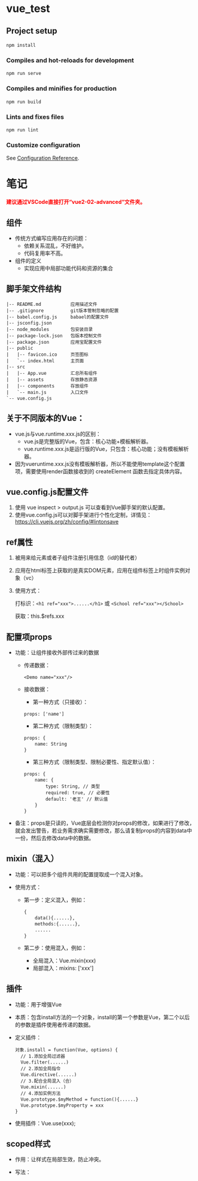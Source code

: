 # vue_test

## Project setup
```
npm install
```

### Compiles and hot-reloads for development
```
npm run serve
```

### Compiles and minifies for production
```
npm run build
```

### Lints and fixes files
```
npm run lint
```

### Customize configuration
See [Configuration Reference](https://cli.vuejs.org/config/).



# 笔记

<span style="color:red;font-weight:bold;">建议通过VSCode直接打开“vue2-02-advanced“文件夹。</span>

## 组件

- 传统方式编写应用存在的问题：
  - 依赖关系混乱，不好维护。
  - 代码复用率不高。
- 组件的定义
  - 实现应用中局部功能代码和资源的集合

## 脚手架文件结构

```shell
|-- README.md			应用描述文件
|-- .gitignore			git版本管制忽略的配置
|-- babel.config.js		babael的配置文件
|-- jsconfig.json		
|-- node_modules		包安装目录
|-- package-lock.json	包版本控制文件
|-- package.json		应用宝配置文件
|-- public
|   |-- favicon.ico		页签图标
|   `-- index.html		主页面
|-- src
|   |-- App.vue			汇总所有组件
|   |-- assets			存放静态资源
|   |-- components		存放组件
|   `-- main.js			入口文件
`-- vue.config.js
```



## 关于不同版本的Vue：

- vue.js与vue.runtime.xxx.js的区别：
  - vue.js是完整版的Vue，包含：核心功能+模板解析器。
  - vue.runtime.xxx.js是运行版的Vue，只包含：核心功能；没有模板解析器。
- 因为vueruntime.xxx.js没有模板解析器，所以不能使用template这个配置项，需要使用render函数接收到的 createElement 函数去指定具体内容。



## vue.config.js配置文件

1. 使用 vue inspect > output.js 可以查看到Vue脚手架的默认配置。
2. 使用vue.config.js可以对脚手架进行个性化定制，详情见：https://cli.vuejs.org/zh/config/#lintonsave

## ref属性

1. 被用来给元素或者子组件注册引用信息（id的替代者）

2. 应用在html标签上获取的是真实DOM元素，应用在组件标签上时组件实例对象（vc）

3. 使用方式：

   打标识：`<h1 ref="xxx">......</h1>` 或 `<School ref="xxx"></School>`

   获取：this.$refs.xxx

## 配置项props

- 功能：让组件接收外部传过来的数据

  - 传递数据：

    ```vue
    <Demo name="xxx"/>
    ```

  - 接收数据：

    - 第一种方式（只接收）：

    ```vue
    props: ['name']
    ```

    - 第二种方式（限制类型）：

    ```vue
    props: {
    	name: String
    }
    ```

    - 第三种方式（限制类型、限制必要性、指定默认值）：

    ```shell
    props: {
    	name: {
    		type: String, // 类型
    		required: true, // 必要性
    		default: '老王' // 默认值
    	}
    }
    ```

- 备注：props是只读的，Vue底层会检测你对props的修改，如果进行了修改，就会发出警告，若业务需求确实需要修改，那么请复制props的内容到data中一份，然后去修改data中的数据。

## mixin（混入）

- 功能：可以把多个组件共用的配置提取成一个混入对象。

- 使用方式：

  - 第一步：定义混入，例如：

    ```vue
    {
    	data(){......},
    	methods:{......},
    	......
    }
    ```

  - 第二步：使用混入，例如：

    - 全局混入：Vue.mixin(xxx)
    - 局部混入：mixins: ['xxx']



## 插件

- 功能：用于增强Vue

- 本质：包含install方法的一个对象，install的第一个参数是Vue，第二个以后的参数是插件使用者传递的数据。

- 定义插件：

  ```vue
  对象.install = function(Vue, options) {
  	// 1.添加全局过滤器
  	Vue.filter(......)
  	// 2.添加全局指令
  	Vue.directive(......)
  	// 3.配合全局混入（合）
  	Vue.mixin(......)
  	// 4.添加实例方法
  	Vue.prototype.$myMethod = function(){......}
  	Vue.prototype.$myProperty = xxx
  }
  ```

- 使用插件：Vue.use(xxx);



## scoped样式

- 作用：让样式在局部生效，防止冲突。

- 写法：

  <style scoped>

## 总结TodoList案例

- 组件化编码流程：
  - 拆分静态组件：组件要按照功能点拆分，命名不要与html元素冲突。
  - 实现动态组件：考虑好数据的存放位置，数据是一个组件在用，还是一些组件在用：
    - 一个组件在用：放在组件自身即可。
    - 一些组件在用：放在他们共同的父组件上（<span style="color:red">状态提升</span>）
  - 实现交互：从绑定事件开始。
- props适用于：
  - 父组件==>子组件通信。
  - 子组件==>父组件通信（要求父先给子一个函数）
- 使用v-model时要切记：v-model绑定的值不能是props传过来的值，因为props是不可以修改的！
- props穿过来的若是对象类型的值，修改对象中的属性时Vue不会报错，但不推荐这样做。



## webStorage

- 存储内容大小一般支持5MB左右（不同浏览器可能还不一样）
- 浏览器端通过window.sessionStorage和window.localStorage属性来实现本地存储机制。
- 相关API：
  - xxxStorage.setItem('key', 'value');
    - 该方法接受一个键和值作为参数，会把键值对添加到存储中，如果键名存在，则更新其对应的值。
  - xxxStorage.getItem('person');
    - 该方法接受一个键名作为参数，返回键名对应的值。
  - xxxStorage.removeItem('key')
    - 该方法接受一个键名作为参数，并把该键名从存储中删除。
  - xxxStorage.clear()
    - 该方法会清空存储中的所有数据。
- 备注：
  - sessionStorage存储的内容会随着浏览器窗口关闭而消失。
  - localStorage存储的内容，需要手动清除才会消失。
  - xxxStorage.getItem(xxx)，如果xxx对应的value获取不到，那么getItem的返回值是null。
  - JSON.parse(null)的结果依然是null.



## 组件的自定义事件

- 一种组件间通信的方式，适用于<span style="color:red;font-weight:bold;">子组件==>父组件</span>

- 使用场景：A是父组件，B是子组件，B想给A传数据，那么就要在A中给B绑定自定义事件（<span style="color:red;font-weight:bold;">事件的回调在A中</span>）。

- 绑定自定义事件：

  - 第一种方式，在父组件中：

    ```vue
    <Demo @atguigu="test"/> 
    // 或者
    <Demo v-on:atguigu="test"/>
    ```

  - 第二种方式，在父组件中：

    ```vue
    <Demo ref="demo"/>
    ......
    mounted() {
    	this.$refs.xxx.$on('atguigu', this.test);
    }
    ```

  - 若想让自定义事件只能触发一次，可以使用`once`修饰符，或`$once`方法。

- 触发自定义事件：`this.$emit('atguigu',数据)`。

- 解绑自定义事件：`this.$off('atguigu')`。

- 组件上也可以绑定原生DOM事件，需要使用`native`修饰符。

- 注意：通过`this.$refs.xxx.$on('atguigu',回调)`绑定自定义事件时，回调<span style="color:red;font-weight:bold;">要么配置在methods中，要么用箭头函数</span>，否则this指向会出问题！！！



## 全局事件总线（GlobalEventBus）

- 一种组件间通信的方式，适用于<span style="color:red;font-weight:bold;">任意组件间通信</span>。

- 安装全局事件总线：

  ```js
  new Vue({
  	......
      beforeCreate() {
  		Vue.prototype.$bus = this; // 安装全局事件总线，￥bus就是当前应用的vm
  	},
      ......
  })
  ```

- 使用全局事件总线：

  - 接收数据：A组件想接收数据，则在A组件中给$bus绑定自定义事件<span style="color:red;font-weight:bold;">回调留在A组件自身</span>。

    ```js
    methods(){
        demo(data){......}
    }
    ......
    mounted(){
        this.$bus.$on('xxx', this.dmeo);
    }
    ```

  - 提供数据：`this.$but.$emit('xxx', 数据)`

- 最好在beforeDestroy钩子中，用$off去解绑<span style="color:red;font-weight:bold;">当前组件所用到的</span>事件。



## 消息订阅与发布

- 一种组件间通信的方式，适用于<span style="color:red;font-weight:bold;">任意组件间通信</span>。

- 使用步骤：

  - 安装pubsub：`npm i pubsub-js`

  - 引入：`import pubsub from 'pubsub-js'`

  - 接收数据：A组件想接收数据，则在A组件中订阅消息，订阅的<span style="color:red;font-weight:bold;">回调留在A组件自身</span>。

    ```js
    methods(){
        demo(data){......}
    }
    ......
    mounted(){
        this.pid = pubsub.subscribe('xxx', this.demo); // 订阅消息
    }
    ```

  - 提供数据：`pubsub.subscribe('xxx', 数据);`

  - 最好在beforeDestroy钩子中，用`pubsub.unsubscribe(this.pid)`去<span style="color:red;font-weight:bold;">取消订阅</span>。

## nextTick

- 语法：`this.$nextTick(回调函数)`
- 作用：在下一次DOM更新结束后执行其指定的回调。
- 什么时候用：当改变数据后，要基于更新后的新DOM进行某些操作时，要在nextTick所指定的回调函数中执行。



## Vue封装的过度与动画

- 作用：在插入、更新或移除DOM元素时，在合适的时候给元素添加样式类名。
- 图示：

![image-20231022110154447](images/image-20231022110154447.png)

- 写法：

  - 准备好样式：

    - 元素进入的样式：
      1. v-enter：进入的起点
      2. v-enter-active：进入过程中
      3. v-enter-to：进入的终点
    - 元素离开的样式：
      1. v-leave：离开的起点
      2. v-leave-active：离开过程中
      3. v-leave-to：离开的重点

  - 使用`<transition>`包裹要过度的元素，并配置name属性：

    ```vue
    <transition name="hello">
    	<h1 v-show="isShow">
            你好啊！
        </h1>
    </transition>
    ```

  - 备注：若有多个元素需要过度，则需要使用：`<transition-group>`，且每个元素都要指定`key`值。

- 利用三方动画库

  - https://animate.style/

  - 安装

    ```shell
    npm i animate.css
    ```

  - 引入

    ```js
    import "animate.css";
    ```

  - 示例

    ```vue
    <transition-group
      name="animate__animated animate__bounce"
      appear
      enter-active-class="animate__swing"
      leave-active-class="animate__backOutUp"
    >
      <h1 v-show="isShow" key="1">你好啊！</h1>
      <h1 v-show="!isShow" key="2">尚硅谷！</h1>
    </transition-group>
    ```


## Vue脚手架配置代理

本示例用到的后端服务是`test_proxy_server`，执行`node server1`和`node server2`即可。

- 方法一

  - 在vue.config.js中添加如下配置：

  ```js
  // 开启代理服务器（方式一）
  devServer: {
      proxy: 'http://localhost:5000'
  },
  ```

  - 说明：
    - 优点：配置简单，请求资源时直接发给前端（8080）即可。
    - 缺点：不能配置多个代理，不能灵活的控制请求是否走代理。
    - 工作方式：若按照上述配置代理，当请求了前端不存在的资源时，那么该请求会转发给服务器（优先匹配前端资源）。

- 方法二

  - 编写vue.config.js配置具体代理规则

    ```js
    // 开启代理服务器（方式二）
    devServer: {
        proxy: {
          '/api': {
            target: 'http://localhost:5000', // 代理目标的基础路径
            pathRewrite: { '^/api': '' }
            // ws: true, // 用于支持websocket
            // changeOrigin: true // 用于控制请求头中的host值
          },
          '/demo': {
            target: 'http://localhost:5001', // 代理目标的基础路径
            pathRewrite: { '^/demo': '' }
            // ws: true, // 用于支持websocket
            // changeOrigin: true // 用于控制请求头中的host值
          },
        }
    }
    ```

  - 说明：

    - 优点：可以配置多个代理，且可以灵活的控制请求是否走代理。
    - 缺点：配置略微繁琐，请求资源时必须加前缀。

## 插槽

- 作用：让父组件可以向子组件指定位置插入html结构，也是一种组件间通信的方式，适用于<span style="color:red;font-weight:bold;">父组件==>子组件</span>

- 分类：默认插槽、具名插槽、作用域插

- 使用方式：

  1. 默认插槽：

     ```vue
     父组件中：
     <Category>
     	<div>
             html结构1
         </div>
     </Category>
     子组件中：
     <template>
     	<div>
             <!-- 定义插槽 -->
             <slot>插槽默认内容......</slot>
         </div>
     </template>
     ```

  2. 具名插槽

     ```vue
     父组件中：
     <Category>
     	<template slot="center">
         	<div>
                 html结构1
             </div>
         </template>
     	<template v-slot:footer>
         	<div>
                 html结构2
             </div>
         </template>
     </Category>
     子组件中：
     <template>
     	<div>
             <!-- 定义插槽 -->
             <slot name="center">插槽默认内容......</slot>
             <slot name="footer">插槽默认内容......</slot>
         </div>
     </template>
     ```

  3. 作用域插槽：

     1. 理解：<span style="color:red;font-weight:bold;">数据在组件的自身上，但根据数据生成的结构需要组件的使用者来决定。</span>（games数据在Category组件中，但使用数据所遍历出来的结构由App组件决定）

     2. 具体编码：

        ```vue
        父组件中：
        <Category>
            <template scope="scopeData">
            	<!-- 生成的是ul列表 -->
        		<ul>
        			<li v-for="(item, idx) in scopeData.games" :key="idx">
                    	{{ item }}
                	</li>
                </ul>
            </template>
            <template slot-scope="scopeData">
            	<!-- 生成的是h4标题 -->
                <h4 v-for="(item, idx) in scopeData.games" :key="idx">
                    {{ item }}
                </h4>
            </template>
        </Category>
        子组件中：
        <template>
        	<div>
                <slot :games="games"></slot>
            </div>
        </template>
        <script>
        	export default {
                name: 'Category',
                props: ['title'],
                // 数据在子组件自身
                data() {
                    return {
                        games: ["红色警戒", "穿越火线", "劲舞团", "超级玛丽"],
                    }
                }
            }
        </script>
        ```


## Vuex

### Vuex是什么？

1. 概念：专门在Vue中实现集中式状态（数据）管理的一个Vue插件，对Vue应用中多个组件的共享状态进行集中式的管理（读/写），也是一种组件间通信的方式，且适用于任意组件间通信。
2. Github地址： https://github.com/vuejs/vuex

- 安装

```shell
npm i vuex@3
```

### 什么时候使用Vuex

1. 多个组件依赖于同一状态
2. 来自不同组件的行为需要变更同一状态

### 搭建Vuex环境

1. 创建文件：`src/store/index.js`

```js
// 该文件用于创建Vuex中最为核心的store

// 引入Vue
import Vue from 'vue'
// 引入Vuex
import Vuex from 'vuex'
// 使用插件
Vue.use(Vuex)

// 准备actions——用于响应组件中的动作
const actions = {}
// 准备mutations——用于操作数据(state)
const mutations = {}
// 准备state——用于存储数据
const state = {}

// 创建并暴露store
export default new Vuex.Store({
  actions: actions,
  mutations,
  state,
});
```

2. 在`main.js`中创建vm时传入`store`配置项

````js
......
// 引入store
import store from './store'
......

// 创建vm
new Vue({
    el: '#app',
    render: h=> h(App),
    store
})
````

### 基本使用

1. 初始化数据`state`、配置`actions`、配置`mutations`、操作文件`store.js`

```js
// 该文件用于创建Vuex中最为核心的store

// 引入Vue
import Vue from 'vue'
// 引入Vuex
import Vuex from 'vuex'
// 使用插件
Vue.use(Vuex)

// 准备actions——用于响应组件中的动作
const actions = {
  jia: function (context, value) {
    console.log('actions->jia被调用了');
    context.commit('JIA', value);
  },
}
// 准备mutations——用于操作数据(state)
const mutations = {
  JIA: function (mutations, value) {
    console.log('actions->JIA被调用了');
    state.sum += value;
  }
}
// 准备state——用于存储数据
const state = {
  sum: 0, // 当前的和
}

// 创建并暴露store
export default new Vuex.Store({
  actions: actions,
  mutations,
  state,
});
```

2. 组件中读取Vuex中的数据：`$store.state.sum`
3. 组件中修改Vuex中的数据：`$store.dispatch('action中的方法名', 数据)`或者`$store.commit('mutations中的方法名','数据')`

> 备注：若没有网络请求或其他业务逻辑，组件中也可以越过actions，即不写`dispatch`，直接编写`commit`。

### getters的使用

1. 概念：当state中的数据需要经过加工后再使用时，可以使用getters加工。
2. 在`store.js`中追加`getters`配置

```js
......
const getters = {
    bigSum(state) {
        return state.sum * 10;
    }
}
// 创建并暴露store
export default new Vuex.Store({
    ......,
    getters
})
```

3. 组件中读取数据：`$store.getters.bigSum`

### 四个map方法的使用

1. mapState方法：用于帮助我们映射`state`中的数据为计算属性。

```js
computed: {
    // 借助mapState生成计算属性，从state中读取数据。（对象写法）
    ...mapState({ sum: "sum", school: "school", subject: "subject" }),
    // 借助mapState生成计算属性，从state中读取数据。（数组写法）
	...mapState(["sum", "school", "subject"]),
}
```

2. mapGetters方法：用于帮助我们映射`getters`中的数据为计算属性

```js
computed: {
    // 借助mapGetters生成计算属性，从getters中读取数据。（对象写法）
    ...mapGetters({ bigSum: "bigSum" }),
    // 借助mapGetters生成计算属性，从getters中读取数据。（数组写法）
    ...mapGetters(["bigSum"]),
}
```

3. mapActions方法：用于帮助我们生成与`actions`对话的方法，即：包含`$store.dispatch(xxx)`的函数

```js
methods: {
    // 借助mapActions生成对应的方法，方法中会调用dispatch方法去联系actions。（对象写法）
    ...mapActions({ incrementOdd: "jiaOdd", incrementWait: "jiaWait" }),
	// 借助mapActions生成对应的方法，方法中会调用dispatch方法去联系actions。（数组写法）
    ...mapActions(["jiaOdd", "jiaWait"]),
}
```

4. mapMutations方法：用于帮助我们生成与`mutatioins`对话的方法，即：包含`$store.commit(xxx)`的函数

```js
methods: {
    // 借助mapMutations生成对应的方法，方法中会调用commit方法去联系mutations。（对象写法）
    ...mapMutations({ increment: "JIA", decrement: "JIAN" }),
    // 借助mapMutations生成对应的方法，方法中会调用commit方法去联系mutations。（数组写法）
    ...mapMutations(["JIA", "JIAN"]),
}
```

> 备注：mapActions与mapMutations使用时，若需要传递参数需要：在模板中绑定事件时传递参数，否则参数是事件对象。

### 模块化+命名空间

1. 目的：让代码更好维护，让多种数据分类更加明确。
2. 修改`store.js`

```js
const countAbout = {
    namespaced: true, // 开启命名空间
    state: {},
    mutations: {},
    actions: {},
    getters: {}
}
              
const personAbout = {
    namespaced: true, // 开启命名空间
    state: {},
    mutations: {},
    actions: {},
    getters: {}              
}

const store = new Vuex.Store({
	modules: {
		countAbout: countAbout,
		personAbout
	}
})
```

3. 开启命名空间后，组件中读取state数据：

```javascript
// 方式一：自己直接读取
this.$store.state.personAbout.list
// 方式二：借助mapState读取
...mapState('countAbout', ['sum', 'school', 'subject'])
```

4. 开启命名空间后，组件中读取getters数据：

```js
// 方式一：自己直接读取
this.$store.getters['personAbout/firstPersonName']
// 方式二：借助mapGetters读取
...mapGetters('countAbout', ['bigSum'])
```

5. 开启命名空间后，组件中调用dispatch

```js
// 方式一：自己直接dispatch
this.$store.dispatch('personAbout/addPersonWang', person)
// 方式二：借助mapActions
...mapActions('countAbout', {incrementOdd:'jiaOdd', incrementWait:'jiaWait'})
```

6. 开启命名空间后，组件中调用commit

```js
// 方式一：自己直接commit
this.$store.commit('personAbout/ADD_PERSON', person)
// 方式二：
...mapMutations('countAbout', {increment:'JIA', decrement: 'JIAN'})
```



## VueRouter

### 相关理解

#### vue-router的理解

Vue的一个插件库，专门用来实现SPA应用。

![image-20231026124653084](images/image-20231026124653084.png)

#### 对SPA应用的理解

1. 单页Web应用（single page web application，SPA）。
2. 整个应用只有<span style="color:red;font-weight:bold;">一个完整的页面</span>。
3. 点击页面中的导航链接<span style="color:red;font-weight:bold;">不会刷新</span>页面，只会做页面的<span style="color:red;font-weight:bold;">局部更新</span>。
4. 数据需要通过ajax请求获取。

- 安装

```js
npm i vue-router@3
```

#### 路由的理解

- 什么是路由？
  - 一个路由就是一组映射关系（key-value）
  - key为路径，value可能是function或component
- 路由分类
  - 后端路由：
    - 理解：value是functioin，用于处理客户端提交的请求。
    - 工作过程：服务器接收到一个请求时，根据**请求路径**找到匹配的**函数**来处理请求，返回响应数据。
  - 前端路由：
    - 理解：value是component，用于展示页面内容。
    - 工作过程：当浏览器的路径改变时，对应的组件就会显示。

### 基本路由

#### 路由：

1. 理解：一个路由（route）就是一组映射关系（key-value），多个路由需要路由器（router）进行管理。
2. 前端路由：key是路径，value是组件。

#### 1.基本使用

1. 安装vue-router，命令：`npm i vue-router`

2. 应用插件：`Vue.use(VueRouter)`
3. 编写router配置项：

```js
// 该文件专门用于创建整个应用的路由器

// 引入Vue
import Vue from 'vue'
// 引入VueRouter
import VueRouter from "vue-router";
// 使用插件
Vue.use(VueRouter)

// 引入组件
import About from '../components/About.vue'
import Home from '../components/Home.vue'

// 创建一个路由器
export default new VueRouter({
  routes: [
    {
      path: '/about',
      component: About
    },
    {
      path: '/home',
      component: Home
    }
  ]
})
```

4. 实现切换(active-class可配置高亮样式）

```html
<router-link class="list-group-item" active-class="active" to="/about">About</router-link>
```

5. 指定展示位置

```html
<router-view></router-view>
```

#### 2.几个注意点

1. 路由组件通常存放在`pages`文件夹，一般组件通常存放在`components`文件夹。
2. 通过切换，“隐藏”了的路由组件，默认是被销毁的，需要的时候再去挂载。
3. 每个组件都有自己的`$route`属性，里面存储着自己的路由信息。
4. 整个应用只有一个router，可以通过组件的`$router`属性获取到。

### 嵌套路由

1. 配置路由规则，使用children：

```js
export default new VueRouter({
  routes: [
    {
      path: '/about',
      component: About
    },
    {
      path: '/home',
      component: Home,
      children: [ // 通过children配置子级路由
        {
          path: 'news', // 此处一定不要写 /news
          component: News
        },
        {
          path: 'message', // 此处一定不要写 /message
          component: Message
        }
      ]
    }
  ]
})
```









































​	



